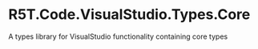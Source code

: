 # R5T.Code.VisualStudio.Types.Core
A types library for VisualStudio functionality containing core types
